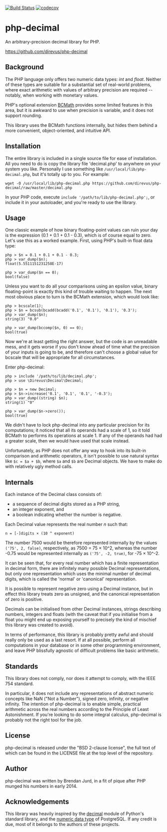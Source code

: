 [![Build Status](https://travis-ci.org/direvus/php-decimal.png?branch=master)](https://travis-ci.org/direvus/php-decimal)
[![codecov](https://codecov.io/gh/direvus/php-decimal/branch/master/graph/badge.svg)](https://codecov.io/gh/direvus/php-decimal)

php-decimal
===========

An arbitrary-precision decimal library for PHP.

https://github.com/direvus/php-decimal

Background
----------

The PHP language only offers two numeric data types: *int* and *float*.
Neither of these types are suitable for a substantial set of real-world
problems, where exact arithmetic with values of arbitrary precision are
required -- notably, when working with monetary values.

PHP's optional extension [BCMath][1] provides some limited features in this
area, but it is awkward to use when precision is variable, and it does not
support rounding.

This library uses the BCMath functions internally, but hides them behind a more
convenient, object-oriented, and intuitive API.

Installation
------------

The entire library is included in a single source file for ease of
installation.  All you need to do is copy the library file 'decimal.php' to
anywhere on your system you like.  Personally I use something like
`/usr/local/lib/php-decimal.php`, but it's totally up to you.  For example:

```
wget -O /usr/local/lib/php-decimal.php https://github.com/direvus/php-decimal/raw/master/decimal.php
```

In your PHP code, execute `include '/path/to/lib/php-decimal.php';`, or include
it in your autoloader, and you're ready to use the library.

Usage
-----

One classic example of how binary floating-point values can ruin your day is
the expression (0.1 + 0.1 + 0.1 - 0.3), which is of course equal to zero.
Let's use this as a worked example.  First, using PHP's built-in float data
type:

    php > $n = 0.1 + 0.1 + 0.1 - 0.3;
    php > var_dump($n);
    float(5.5511151231258E-17)
    
    php > var_dump($n == 0);
    bool(false)

Unless you want to do all your comparisons using an epsilon value, binary
floating-point is exactly this kind of trouble waiting to happen.  The next
most obvious place to turn is the BCMath extension, which would look like:

    php > bcscale(1);
    php > $n = bcsub(bcadd(bcadd('0.1', '0.1'), '0.1'), '0.3');
    php > var_dump($n);
    string(3) "0.0"
    
    php > var_dump(bccomp($n, 0) == 0);
    bool(true)

Now we're at least getting the right answer, but the code is an unreadable
mess, and it gets worse if you don't know ahead of time what the precision of
your inputs is going to be, and therefore can't choose a global value for
bcscale that will be appropriate for all circumstances.

Enter php-decimal:

    php > include '/path/to/lib/decimal.php';
    php > use \Direvus\Decimal\Decimal;
    
    php > $n = new Decimal;
    php > $n->increase('0.1', '0.1', '0.1', '-0.3');
    php > var_dump((string) $n);
    string(1) "0"
    
    php > var_dump($n->zero());
    bool(true)

We didn't have to lock php-decimal into any particular precision for its
computations; it noticed that all its operands had a scale of 1, so it told
BCMath to performs its operations at scale 1.  If any of the operands had had a
greater scale, then we would have used that scale instead.

Unfortunately, as PHP does not offer any way to hook into its built-in
comparison and arithmetic operators, it isn't possible to use natural syntax
like `$c = $a + $b`, where `$a` and `$b` are Decimal objects.  We have to make
do with relatively ugly method calls.

Internals
---------

Each instance of the Decimal class consists of:

  * a sequence of decimal digits stored as a PHP string,
  * an integer exponent, and
  * a boolean indicating whether the number is negative.

Each Decimal value represents the real number *n* such that:

    n = [-]digits × (10 ^ exponent)

The number 7500 would be therefore represented internally by the values `('75',
2, false)`, respectively, as 7500 = 75 × 10^2, whereas the number -0.75 would
be represented internally as `('75', -2, true)`, for -75 × 10^-2.

It can be seen that, for every real number which has a finite representation in
decimal form, there are infinitely many possible Decimal representations, but
only one representation which uses the minimal number of decimal digits, which
is called the 'normal' or 'canonical' representation.

It is possible to represent negative zero using a Decimal instance, but in
effect this library treats zero as unsigned, and the canonical representation
of zero is positive.

Decimals can be initialised from other Decimal instances, strings describing
numbers, integers and floats (with the caveat that if you initialise from a
float you might end up exposing yourself to precisely the kind of mischief this
library was created to avoid).

In terms of performance, this library is probably pretty awful and should
really only be used as a last resort.  If at all possible, perform all
computations in your database or in some other programming environment, and
leave PHP blissfully agnostic of difficult problems like basic arithmetic.

Standards
---------

This library does not comply, nor does it attempt to comply, with the IEEE 754
standard.

In particular, it does not include any representations of abstract numeric
concepts like NaN ("Not a Number"), signed zero, infinity, or negative
infinity.  The intention of php-decimal is to enable simple, practical
arithmetic across the real numbers according to the Principle of Least
Astonishment.  If you're looking to do some integral calculus, php-decimal is
probably not the right tool for the job.

License
-------

php-decimal is released under the "BSD 2-clause license", the full text of
which can be found in the LICENSE file at the top level of the repository.

Author
------

php-decimal was written by Brendan Jurd, in a fit of pique after PHP munged his
numbers in early 2014.

Acknowledgements
----------------

This library was heavily inspired by the [decimal][2] module of Python's
standard library, and the [numeric data type][3] of PostgreSQL.  If any credit
is due, most of it belongs to the authors of these projects.

  [1]: http://php.net/manual/en/book.bc.php
  [2]: http://docs.python.org/2/library/decimal.html
  [3]: http://www.postgresql.org/docs/current/static/datatype-numeric.html#DATATYPE-NUMERIC-DECIMAL

